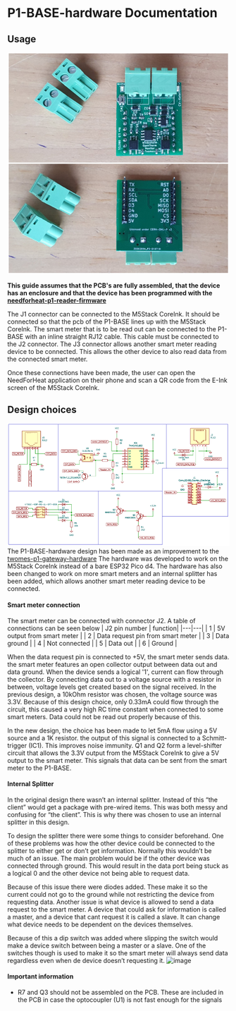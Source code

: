 # P1-BASE-hardware Documentation

## Usage
<img src="../images/pcb.jpg" width="600"  />

<b>This guide assumes that the PCB's are fully assembled, that the device has an enclosure and that the device has been programmed with the [needforheat-p1-reader-firmware](https://github.com/energietransitie/needforheat-p1-reader-firmware) 
</b>

The J1 connector can be connected to the M5Stack CoreInk. It should be connected so that the pcb of the P1-BASE lines up with the M5Stack CoreInk. 
The smart meter that is to be read out can be connected to the P1-BASE with an inline straight RJ12 cable. This cable must be connected to the J2 connector.
The J3 connector allows another smart meter reading device to be connected. This allows the other device to also read data from the connected smart meter.

Once these connections have been made, the user can open the NeedForHeat application on their phone and scan a QR code from the E-Ink screen of the M5Stack CoreInk. 

## Design choices
<img src="../images/schematic.PNG" width=600> </img>
The P1-BASE-hardware design has been made as an improvement to the [twomes-p1-gateway-hardware](https://github.com/energietransitie/twomes-p1-gateway-hardware) The hardware was developed to work on the M5Stack CoreInk instead of a bare ESP32 Pico d4. The hardware has also been changed to work on more smart meters and an internal splitter has been added, which allows another smart meter reading device to be connected.

#### Smart meter connection
The smart meter can be connected with connector J2. A table of connections can be seen below 
| J2 pin number | function|
|---|---|
| 1 | 5V output from smart meter |
| 2 | Data request pin from smart meter |
| 3 | Data ground |
| 4 | Not connected |
| 5 | Data out |
| 6 | Ground |

When the data request pin is connected to +5V, the smart meter sends data. the smart meter features an open collector output between data out and data ground. 
When the device sends a logical '1', current can flow through the collector. By connecting data out to a voltage source with a resistor in between, voltage levels get created based on the signal received.
In the previous design, a 10kOhm resistor was chosen, the voltage source was 3.3V. Because of this design choice, only 0.33mA could flow through the circuit, this caused a very high RC time constant when connected to some smart meters. Data could not be read out properly because of this.

In the new design, the choice has been made to let 5mA flow using a 5V source and a 1K resistor.
the output of this signal is connected to a Schmitt-trigger (IC1). This improves noise immunity.
Q1 and Q2 form a level-shifter circuit that allows the 3.3V output from the M5Stack CoreInk to give a 5V output to the smart meter. This signals that data can be sent from the smart meter to the P1-BASE.

#### Internal Splitter
In the original design there wasn’t an internal splitter. Instead of this “the client” would get a package with pre-wired items. This was both messy and confusing for “the client”. This is why there was chosen to use an internal splitter in this design. 

To design the splitter there were some things to consider beforehand. One of these problems was how the other device could be connected to the splitter to either get or don’t get information. Normally this wouldn’t be much of an issue. The main problem would be if the other device was connected through ground. This would result in the data port being stuck as a logical 0 and the other device not being able to request data. 

Because of this issue there were diodes added. These make it so the current could not go to the ground while not restricting the device from requesting data. 
Another issue is what device is allowed to send a data request to the smart meter. A device that could ask for information is called a master, and a device that cant request it is called a slave. It can change what device needs to be dependent on the devices themselves. 

Because of this a dip switch was added where slipping the switch would make a device switch between being a master or a slave. One of the switches though is used to make it so the smart meter will always send data regardless even when de device doesn’t requesting it. 
![image](https://github.com/energietransitie/needforheat-p1-base-hardware/assets/159789931/4d5e910e-4a6b-48e6-9d21-6f5d7cf72989)



#### Important information 
* R7 and Q3 should not be assembled on the PCB. These are included in the PCB in case the optocoupler (U1) is not fast enough for the signals
